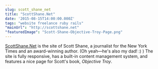 ```yaml
---
slug: scott_shane_net
title: "ScottShane.Net"
date: '2015-08-15T14:00:00.000Z'
tags: "website freelance ruby rails"
"mainUrl": "http://scottshane.net"
"featuredImage": "Scott-Shane-Objective-Troy-Page.png"
---
```


[ScottShane.Net](http://scottshane.net) is the site of Scott Shane, a journalist for the New York Times and an award-winning author. (Oh yeah—he's also my dad! :) ) The site is fully responsive, has a built-in content management system, and features a nice page for Scott's book, *Objective Troy*. 
